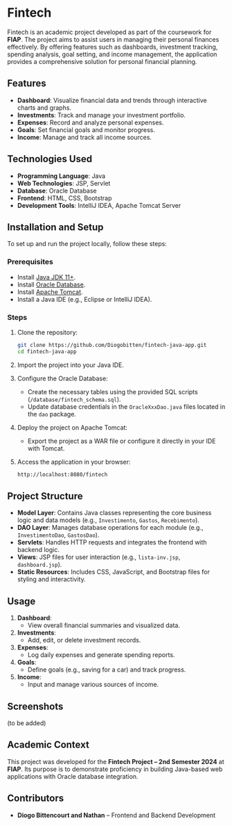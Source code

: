 # Fintech

Fintech is an academic project developed as part of the coursework for **FIAP**. The project aims to assist users in managing their personal finances effectively. By offering features such as dashboards, investment tracking, spending analysis, goal setting, and income management, the application provides a comprehensive solution for personal financial planning.

## Features

- **Dashboard**: Visualize financial data and trends through interactive charts and graphs.
- **Investments**: Track and manage your investment portfolio.
- **Expenses**: Record and analyze personal expenses.
- **Goals**: Set financial goals and monitor progress.
- **Income**: Manage and track all income sources.

## Technologies Used

- **Programming Language**: Java
- **Web Technologies**: JSP, Servlet
- **Database**: Oracle Database
- **Frontend**: HTML, CSS, Bootstrap
- **Development Tools**: IntelliJ IDEA, Apache Tomcat Server

## Installation and Setup

To set up and run the project locally, follow these steps:

### Prerequisites

- Install [Java JDK 11+](https://www.oracle.com/java/technologies/javase-jdk11-downloads.html).
- Install [Oracle Database](https://www.oracle.com/database/technologies/oracle-database-software-downloads.html).
- Install [Apache Tomcat](https://tomcat.apache.org/).
- Install a Java IDE (e.g., Eclipse or IntelliJ IDEA).

### Steps

1. Clone the repository:
   ```bash
   git clone https://github.com/Diogobitten/fintech-java-app.git
   cd fintech-java-app
   ```

2. Import the project into your Java IDE.

3. Configure the Oracle Database:
   - Create the necessary tables using the provided SQL scripts (`/database/fintech_schema.sql`).
   - Update database credentials in the `OracleXxxDao.java` files located in the `dao` package.

4. Deploy the project on Apache Tomcat:
   - Export the project as a WAR file or configure it directly in your IDE with Tomcat.

5. Access the application in your browser:
   ```bash
   http://localhost:8080/fintech
   ```

## Project Structure

- **Model Layer**: Contains Java classes representing the core business logic and data models (e.g., `Investimento`, `Gastos`, `Recebimento`).
- **DAO Layer**: Manages database operations for each module (e.g., `InvestimentoDao`, `GastosDao`).
- **Servlets**: Handles HTTP requests and integrates the frontend with backend logic.
- **Views**: JSP files for user interaction (e.g., `lista-inv.jsp`, `dashboard.jsp`).
- **Static Resources**: Includes CSS, JavaScript, and Bootstrap files for styling and interactivity.

## Usage

1. **Dashboard**:
   - View overall financial summaries and visualized data.
2. **Investments**:
   - Add, edit, or delete investment records.
3. **Expenses**:
   - Log daily expenses and generate spending reports.
4. **Goals**:
   - Define goals (e.g., saving for a car) and track progress.
5. **Income**:
   - Input and manage various sources of income.

## Screenshots

(to be added)

## Academic Context

This project was developed for the **Fintech Project – 2nd Semester 2024** at **FIAP**. Its purpose is to demonstrate proficiency in building Java-based web applications with Oracle database integration.

## Contributors

- **Diogo Bittencourt and Nathan** – Frontend and Backend Development
